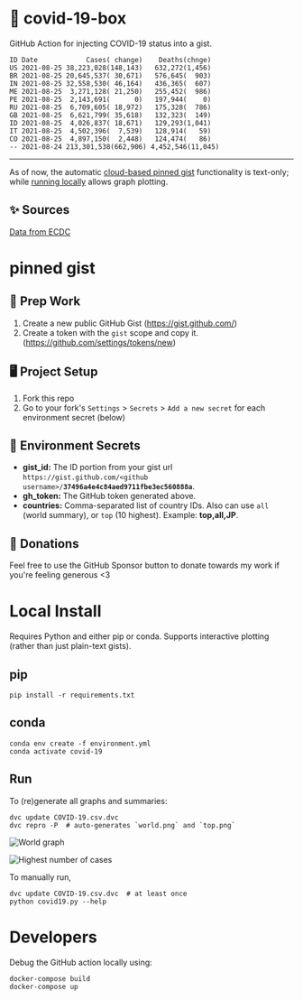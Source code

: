 # 🏥 covid-19-box

GitHub Action for injecting COVID-19 status into a gist.

```
ID Date            Cases( change)    Deaths(chnge)
US 2021-08-25 38,223,028(148,143)   632,272(1,456)
BR 2021-08-25 20,645,537( 30,671)   576,645(  903)
IN 2021-08-25 32,558,530( 46,164)   436,365(  607)
ME 2021-08-25  3,271,128( 21,250)   255,452(  986)
PE 2021-08-25  2,143,691(      0)   197,944(    0)
RU 2021-08-25  6,709,605( 18,972)   175,328(  786)
GB 2021-08-25  6,621,799( 35,618)   132,323(  149)
ID 2021-08-25  4,026,837( 18,671)   129,293(1,041)
IT 2021-08-25  4,502,396(  7,539)   128,914(   59)
CO 2021-08-25  4,897,150(  2,448)   124,474(   86)
-- 2021-08-24 213,301,538(662,906) 4,452,546(11,045)
```

---

As of now, the automatic [cloud-based pinned gist](#pinned-gist) functionality is text-only;
while [running locally](#local-install) allows graph plotting.

## ✨ Sources

[Data from ECDC](https://www.ecdc.europa.eu/en/publications-data/download-todays-data-geographic-distribution-covid-19-cases-worldwide)

# pinned gist

## 🎒 Prep Work
1. Create a new public GitHub Gist (https://gist.github.com/)
1. Create a token with the `gist` scope and copy it. (https://github.com/settings/tokens/new)

## 🖥 Project Setup
1. Fork this repo
1. Go to your fork's `Settings` > `Secrets` > `Add a new secret` for each environment secret (below)

## 🤫 Environment Secrets
- **gist_id:** The ID portion from your gist url `https://gist.github.com/<github username>/`**`37496a4e4c84aed9711fbe3ec560888a`**.
- **gh_token:** The GitHub token generated above.
- **countries:** Comma-separated list of country IDs. Also can use `all` (world summary), or `top` (10 highest). Example: **top,all,JP**.

## 💸 Donations

Feel free to use the GitHub Sponsor button to donate towards my work if you're feeling generous <3

# Local Install

Requires Python and either pip or conda. Supports interactive plotting (rather than just plain-text gists).

## pip

```
pip install -r requirements.txt
```

## conda

```
conda env create -f environment.yml
conda activate covid-19
```

## Run

To (re)generate all graphs and summaries:

```
dvc update COVID-19.csv.dvc
dvc repro -P  # auto-generates `world.png` and `top.png`
```

![World graph](world.png)

![Highest number of cases](top.png)

To manually run,

```
dvc update COVID-19.csv.dvc  # at least once
python covid19.py --help
```

# Developers

Debug the GitHub action locally using:

```
docker-compose build
docker-compose up
```
